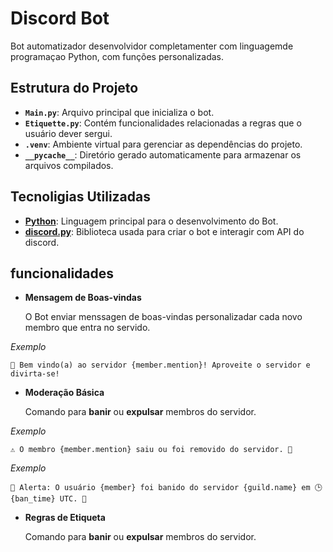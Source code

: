 
# Discord Bot

Bot automatizador desenvolvidor completamenter com linguagemde programaçao Python, com funções personalizadas.

## Estrutura do Projeto

- **`Main.py`**: Arquivo principal que inicializa o bot.
- **`Etiquette.py`**: Contém funcionalidades relacionadas a regras que o usuário dever sergui.
- **`.venv`**: Ambiente virtual para gerenciar as dependências do projeto.
- **`__pycache__`**: Diretório gerado automaticamente para armazenar os arquivos compilados.

## Tecnoligias Utilizadas 

- **[Python](https://www.python.org/)**: Linguagem principal para o desenvolvimento do Bot.
- **[discord.py](https://discordpy.readthedocs.io/)**: Biblioteca usada para criar o bot e interagir com API do discord.

## funcionalidades


- **Mensagem de Boas-vindas** 
   
    O Bot enviar menssagen de boas-vindas personalizadar cada novo membro que entra no servido.

 *Exemplo* 
 
    🎉 Bem vindo(a) ao servidor {member.mention}! Aproveite o servidor e divirta-se!


- **Moderação Básica**
 
    Comando para **banir** ou **expulsar** membros do servidor.

 *Exemplo* 

    ⚠️ O membro {member.mention} saiu ou foi removido do servidor. 🚪  

 *Exemplo* 
 
    🚨 Alerta: O usuário {member} foi banido do servidor {guild.name} em 🕒 {ban_time} UTC. 🚫 


- **Regras de Etiqueta**
 
    Comando para **banir** ou **expulsar** membros do servidor.
